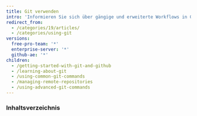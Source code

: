 ```yaml
---
title: Git verwenden
intro: 'Informieren Sie sich über gängige und erweiterte Workflows in Git, sodass Sie {% data variables.product.prodname_dotcom %} noch besser für sich nutzen können.'
redirect_from:
  - /categories/19/articles/
  - /categories/using-git
versions:
  free-pro-team: '*'
  enterprise-server: '*'
  github-ae: '*'
children:
  - /getting-started-with-git-and-github
  - /learning-about-git
  - /using-common-git-commands
  - /managing-remote-repositories
  - /using-advanced-git-commands
---
```

### Inhaltsverzeichnis
